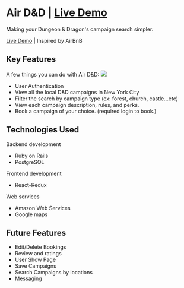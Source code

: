 # Air D&D | [Live Demo](https://air-d-n-d.herokuapp.com/#/)
Making your Dungeon & Dragon's campaign search simpler. 

[Live Demo](https://air-d-n-d.herokuapp.com/#/) | Inspired by AirBnB

## Key Features
A few things you can do with Air D&D:
![](https://airdnd-dev.s3.amazonaws.com/readme/map-airdnd.png)
* User Authentication
* View all the local D&D campaigns in New York City
* Filter the search by campaign type (ex: forest, church, castle...etc)
* View each campaign description, rules, and perks.
* Book a campaign of your choice. (required login to book.)

## Technologies Used
Backend development
* Ruby on Rails
* PostgreSQL

Frontend development
* React-Redux

Web services
* Amazon Web Services
* Google maps

## Future Features
* Edit/Delete Bookings
* Review and ratings
* User Show Page
* Save Campaigns
* Search Campaigns by locations
* Messaging
